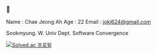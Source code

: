 ### 👋

<!--
**jokj624/jokj624** is a ✨ _special_ ✨ repository because its `README.md` (this file) appears on your GitHub profile.

Here are some ideas to get you started:

- 🔭 I’m currently working on ...
- 🌱 I’m currently learning ...
- 👯 I’m looking to collaborate on ...
- 🤔 I’m looking for help with ...
- 💬 Ask me about ...
- 📫 How to reach me: ...
- 😄 Pronouns: ...
- ⚡ Fun fact: ...
-->   
Name : Chae Jeong Ah 
Age : 22 
Email : jokj624@gmail.com

Sookmyung. W. Univ
Dept. Software Convergence 

[![Solved.ac 프로필](http://mazassumnida.wtf/api/generate_badge?boj=jokj624)](https://solved.ac/jokj624)
